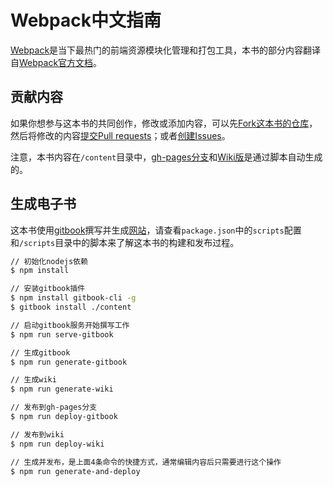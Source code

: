 # Webpack中文指南

[Webpack](https://github.com/webpack/webpack)是当下最热门的前端资源模块化管理和打包工具，本书的部分内容翻译自[Webpack官方文档](http://webpack.github.io/docs/)。

## 贡献内容

如果你想参与这本书的共同创作，修改或添加内容，可以先[Fork这本书的仓库](https://github.com/zhaoda/webpack-handbook)，然后将修改的内容[提交Pull requests](https://github.com/zhaoda/webpack-handbook/pulls)；或者[创建Issues](https://github.com/zhaoda/webpack-handbook/issues)。

注意，本书内容在`/content`目录中，[gh-pages分支](https://github.com/zhaoda/webpack-handbook/tree/gh-pages)和[Wiki版](https://github.com/zhaoda/webpack-handbook/wiki)是通过脚本自动生成的。

## 生成电子书

这本书使用[gitbook](https://github.com/GitbookIO/gitbook)撰写并生成[网站](http://zhaoda.net/webpack-handbook/)，请查看`package.json`中的`scripts`配置和`/scripts`目录中的脚本来了解这本书的构建和发布过程。

```bash
// 初始化nodejs依赖
$ npm install

// 安装gitbook插件
$ npm install gitbook-cli -g
$ gitbook install ./content

// 启动gitbook服务开始撰写工作
$ npm run serve-gitbook

// 生成gitbook
$ npm run generate-gitbook

// 生成wiki
$ npm run generate-wiki

// 发布到gh-pages分支
$ npm run deploy-gitbook

// 发布到wiki
$ npm run deploy-wiki

// 生成并发布，是上面4条命令的快捷方式，通常编辑内容后只需要进行这个操作
$ npm run generate-and-deploy

```